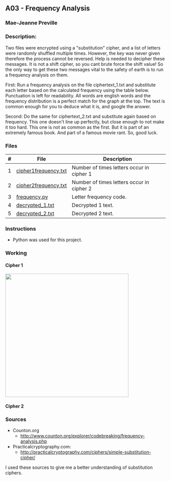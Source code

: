 ## A03 - Frequency Analysis
### Mae-Jeanne Preville 
### Description:

Two files were encrypted using a "substitution" cipher, and a list of letters were randomly shuffled multiple times. However, the key was never given therefore the process cannot be reversed. Help is needed to decipher these messages. It is not a shift cipher, so you cant brute force the shift value! So the only way to get these two messages vital to the safety of earth is to run a frequency analysis on them. 

First: Run a frequency analysis on the file ciphertext_1.txt and substitute each letter based on the calculated frequency using the table below. Punctuation is left for readability. All words are english words and the frequency distribution is a perfect match for the graph at the top. The text is common enough for you to deduce what it is, and google the answer.

Second: Do the same for ciphertext_2.txt and substitute again based on frequency. This one doesn't line up perfectly, but close enough to not make it too hard. This one is not as common as the first. But it is part of an extremely famous book. And part of a famous movie rant. So, good luck.

### Files

|   #   | File                       | Description                                                |
| :---: | -------------------------- | ---------------------------------------------------------- |
|   1   | [cipher1frequency.txt](./cipher1frequency.txt)   | Number of times letters occur in cipher 1    |
|   2   | [cipher2frequency.txt](./cipher2frequency.txt)   | Number of times letters occur in cipher 2    |
|   3   | [frequency.py](./frequency.py)           | Letter frequency code.                       |
|   4   | [decrypted_1.txt](./decrypted_1.txt)     | Decrypted 1 text.                            |
|   5   | [decrypted_2.txt](./decrypted_2.txt)     | Decrypted 2 text.                            |


### Instructions

- Python was used for this project.

### Working

#### Cipher 1

<img src="https://github.com/maepreville/4663-Cryptography-Preville/issues/1"  width=387 height=387/>

#### Cipher 2



### Sources

- Counton.org
  - http://www.counton.org/explorer/codebreaking/frequency-analysis.php
- Practicalcryptography.com: 
  - http://practicalcryptography.com/ciphers/simple-substitution-cipher/

I used these sources to give me a better understanding of substitution ciphers.
